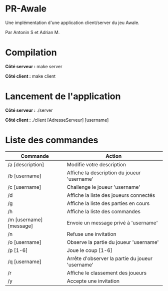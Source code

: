 # PR-Awale
Une implémentation d'une application client/server du jeu Awale.

Par Antonin S et Adrian M.

# Compilation
**Côté serveur :**
make server

**Côté client :**
make client

# Lancement de l'application
**Côté serveur :**
./server

**Côté client :**
./client [AdresseServeur] [username]

# Liste des commandes

| Commande | Action |
| --- | --- |
| /a [description] | Modifie votre description |
| /b [username] | Affiche la description du joueur 'username' |
| /c [username] | Challenge le joueur 'username' |
| /d | Affiche la liste des joueurs connectés |
| /g | Affiche la liste des parties en cours
| /h | Affiche la liste des commandes |
| /m [username] [message] | Envoie un message privé à 'username' |
| /n | Refuse une invitation |
| /o [username] | Observe la partie du joueur 'username' |
| /p [1-6] | Joue le coup [1-6] |
| /q [username] | Arrête d'observer la partie du joueur 'username' |
| /r | Affiche le classement des joueurs |
| /y | Accepte une invitation |
